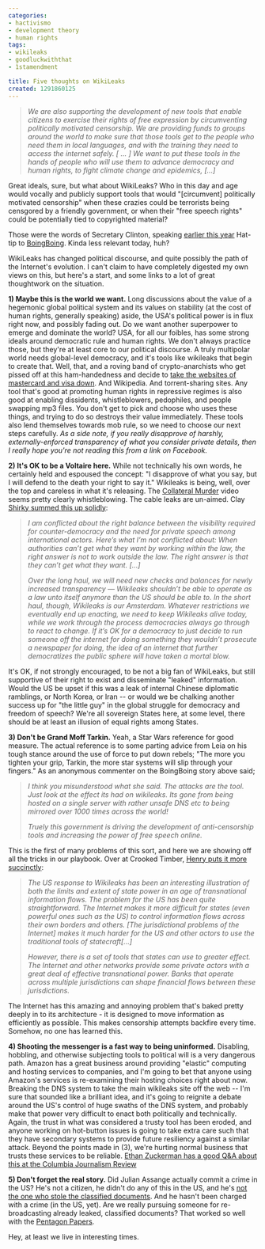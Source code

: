 ```yaml
---
categories:
- hactivismo
- development theory
- human rights
tags:
- wikileaks
- goodluckwiththat
- 1stamendment

title: Five thoughts on WikiLeaks
created: 1291860125
---
```

<blockquote><cite>We are also supporting the development of new tools that enable citizens to exercise their rights of free expression by circumventing politically motivated censorship. We are providing funds to groups around the world to make sure that those tools get to the people who need them in local languages, and with the training they need to access the internet safely. [ ... ] We want to put these tools in the hands of people who will use them to advance democracy and human rights, to fight climate change and epidemics, [...]</cite></blockquote>

Great ideals, sure, but what about WikiLeaks?  Who in this day and age would vocally and publicly support tools that would "[circumvent] politically motivated censorship" when these crazies could be terrorists being censgored by a friendly government, or when their "free speech rights" could be potentially tied to copyrighted material?

Those were the words of Secretary Clinton, speaking <a href="https://www.state.gov/secretary/rm/2010/01/135519.htm">earlier this year</a> Hat-tip to <a href="https://www.boingboing.net/2010/12/08/hilary-clintons-rema.html">BoingBoing</a>.  Kinda less relevant today, huh?

WikiLeaks has changed political discourse, and quite possibly the path of the Internet's evolution.  I can't claim to have completely digested my own views on this, but here's a start, and some links to a lot of great thoughtwork on the situation.

<strong>1) Maybe this is the world we want.</strong>  Long discussions about the value of a hegemonic global political system and its values on stability (at the cost of human rights, generally speaking) aside, the USA's political power is in flux right now, and possibly fading out.  Do we want another superpower to emerge and dominate the world?  USA, for all our foibles, has some strong ideals around democratic rule and human rights.  We don't always practice those, but they're at least core to our political discourse.  A truly multipolar world needs global-level democracy, and it's tools like wikileaks that begin to create that.  Well, that, and a roving band of crypto-anarchists who get pissed off at this ham-handedness and decide to <a href="https://www.boingboing.net/2010/12/08/mastercardcom-ddosed.html">take the websites of mastercard and visa down</a>.  And Wikipedia.  And torrent-sharing sites.  Any tool that's good at promoting human rights in repressive regimes is also good at enabling dissidents, whistleblowers, pedophiles, and people swapping mp3 files.  You don't get to pick and choose who uses these things, and trying to do so destroys their value immediately.  These tools also lend themselves towards mob rule, so we need to choose our next steps carefully.  <em>As a side note, if you really disapprove of harshly, externally-enforced transparency of what you consider private details, then I really hope you're not reading this from a link on Facebook.</em>

<strong>2) It's OK to be a Voltaire here.</strong>  While not technically his own words, he certainly held and espoused the concept: "I disapprove of what you say, but I will defend to the death your right to say it."  Wikileaks is being, well, over the top and careless in what it's releasing.  The <a href="https://collateralmurder.org/">Collateral Murder</a> video seems pretty clearly whistleblowing.  The cable leaks are un-aimed. Clay <a href="https://www.shirky.com/weblog/2010/12/wikileaks-and-the-long-haul/">Shirky summed this up solidly</a>:

<blockquote><cite>I am conflicted about the right balance between the visibility required for counter-democracy and the need for private speech among international actors. Here’s what I’m not conflicted about: When authorities can’t get what they want by working within the law, the right answer is not to work outside the law. The right answer is that they can’t get what they want. [...]

Over the long haul, we will need new checks and balances for newly increased transparency — Wikileaks shouldn’t be able to operate as a law unto itself anymore than the US should be able to. In the short haul, though, Wikileaks is our Amsterdam. Whatever restrictions we eventually end up enacting, we need to keep Wikileaks alive today, while we work through the process democracies always go through to react to change. If it’s OK for a democracy to just decide to run someone off the internet for doing something they wouldn’t prosecute a newspaper for doing, the idea of an internet that further democratizes the public sphere will have taken a mortal blow.</cite></blockquote>

It's OK, if not strongly encouraged, to be not a big fan of WikiLeaks, but still supportive of their right to exist and disseminate "leaked" information.  Would the US be upset if this was a leak of internal Chinese diplomatic ramblings, or North Korea, or Iran -- or would we be chalking another success up for "the little guy" in the global struggle for democracy and freedom of speech?  We're all sovereign States here, at some level, there should be at least an illusion of equal rights among States.

<strong>3) Don't be Grand Moff Tarkin.</strong>  Yeah, a Star Wars reference for good measure.  The actual reference is to some parting advice from Leia on his tough stance around the use of force to put down rebels; "The more you tighten your grip, Tarkin, the more star systems will slip through your fingers."  As an anonymous commenter on the BoingBoing story above said;

<blockquote><cite>I think you misunderstood what she said. The attacks are the tool. Just look at the effect its had on wikileaks. Its gone from being hosted on a single server with rather unsafe DNS etc to being mirrored over 1000 times across the world!

Truely this government is driving the development of anti-censorship tools and increasing the power of free speech online.</cite></blockquote>

This is the first of many problems of this sort, and here we are showing off all the tricks in our playbook.  Over at Crooked Timber, <a href="https://crookedtimber.org/2010/12/08/state-power-and-the-response-to-wikileaks/">Henry puts it more succinctly</a>:

<blockquote><cite>The US response to Wikileaks has been an interesting illustration of both the limits and extent of state power in an age of transnational information flows. The problem for the US has been quite straightforward. The Internet makes it more difficult for states (even powerful ones such as the US) to control information flows across their own borders and others. [The jurisdictional problems of the Internet] makes it much harder for the US and other actors to use the traditional tools of statecraft[...]

However, there is a set of tools that states can use to greater effect. The Internet and other networks provide some private actors with a great deal of effective transnational power. Banks that operate across multiple jurisdictions can shape financial flows between these jurisdictions.</cite></blockquote>

The Internet has this amazing and annoying problem that's baked pretty deeply in to its architecture - it is designed to move information as efficiently as possible.  This makes censorship attempts backfire every time.  Somehow, no one has learned this.

<strong>4) Shooting the messenger is a fast way to being uninformed.</strong> Disabling, hobbling, and otherwise subjecting tools to political will is a very dangerous path.  Amazon has a great business around providing "elastic" computing and hosting services to companies, and I'm going to bet that anyone using Amazon's services is re-examining their hosting choices right about now.  Breaking the DNS system to take the main wikileaks site off the web -- I'm sure that sounded like a brilliant idea, and it's going to reignite a debate around the US's control of huge swaths of the DNS system, and probably make that power very difficult to enact both politically and technically.  Again, the trust in what was considered a trusty tool has been eroded, and anyone working on hot-button issues is going to take extra care such that they have secondary systems to provide future resiliency against a similar attack.  Beyond the points made in (3), we're hurting normal business that trusts these services to be reliable.  <a href="https://www.cjr.org/the_news_frontier/why_amazon_caved_and_what_it_m.php?page=all
">Ethan Zuckerman has a good Q&amp;A about this at the Columbia Journalism Review</a>

<strong>5) Don't forget the real story.</strong> Did Julian Assange actually commit a crime in the US?  He's not a citizen, he didn't do any of this in the US, and he's <a href="https://yaleglobal.yale.edu/content/wikileaks-ravage-part-ii">not the one who stole the classified documents</a>.  And he hasn't been charged with a crime (in the US, yet).  Are we really pursuing someone for re-broadcasting already leaked, classified documents? That worked so well with the <a href="https://en.wikipedia.org/wiki/Pentagon_Papers">Pentagon Papers</a>.

Hey, at least we live in interesting times.
<!--break-->
